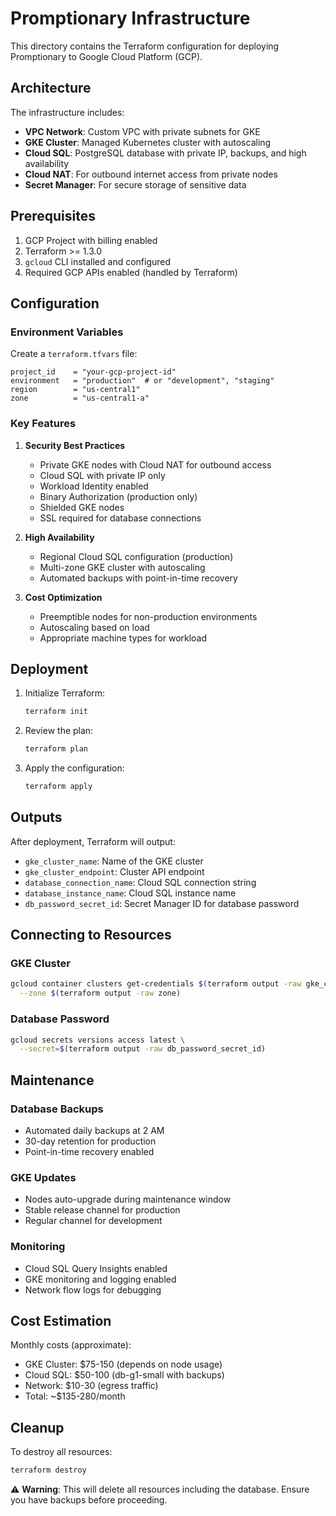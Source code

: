 # Promptionary Infrastructure

This directory contains the Terraform configuration for deploying Promptionary to Google Cloud Platform (GCP).

## Architecture

The infrastructure includes:

- **VPC Network**: Custom VPC with private subnets for GKE
- **GKE Cluster**: Managed Kubernetes cluster with autoscaling
- **Cloud SQL**: PostgreSQL database with private IP, backups, and high availability
- **Cloud NAT**: For outbound internet access from private nodes
- **Secret Manager**: For secure storage of sensitive data

## Prerequisites

1. GCP Project with billing enabled
2. Terraform >= 1.3.0
3. `gcloud` CLI installed and configured
4. Required GCP APIs enabled (handled by Terraform)

## Configuration

### Environment Variables

Create a `terraform.tfvars` file:

```hcl
project_id    = "your-gcp-project-id"
environment   = "production"  # or "development", "staging"
region        = "us-central1"
zone          = "us-central1-a"
```

### Key Features

1. **Security Best Practices**
   - Private GKE nodes with Cloud NAT for outbound access
   - Cloud SQL with private IP only
   - Workload Identity enabled
   - Binary Authorization (production only)
   - Shielded GKE nodes
   - SSL required for database connections

2. **High Availability**
   - Regional Cloud SQL configuration (production)
   - Multi-zone GKE cluster with autoscaling
   - Automated backups with point-in-time recovery

3. **Cost Optimization**
   - Preemptible nodes for non-production environments
   - Autoscaling based on load
   - Appropriate machine types for workload

## Deployment

1. Initialize Terraform:
   ```bash
   terraform init
   ```

2. Review the plan:
   ```bash
   terraform plan
   ```

3. Apply the configuration:
   ```bash
   terraform apply
   ```

## Outputs

After deployment, Terraform will output:

- `gke_cluster_name`: Name of the GKE cluster
- `gke_cluster_endpoint`: Cluster API endpoint
- `database_connection_name`: Cloud SQL connection string
- `database_instance_name`: Cloud SQL instance name
- `db_password_secret_id`: Secret Manager ID for database password

## Connecting to Resources

### GKE Cluster
```bash
gcloud container clusters get-credentials $(terraform output -raw gke_cluster_name) \
  --zone $(terraform output -raw zone)
```

### Database Password
```bash
gcloud secrets versions access latest \
  --secret=$(terraform output -raw db_password_secret_id)
```

## Maintenance

### Database Backups
- Automated daily backups at 2 AM
- 30-day retention for production
- Point-in-time recovery enabled

### GKE Updates
- Nodes auto-upgrade during maintenance window
- Stable release channel for production
- Regular channel for development

### Monitoring
- Cloud SQL Query Insights enabled
- GKE monitoring and logging enabled
- Network flow logs for debugging

## Cost Estimation

Monthly costs (approximate):
- GKE Cluster: $75-150 (depends on node usage)
- Cloud SQL: $50-100 (db-g1-small with backups)
- Network: $10-30 (egress traffic)
- Total: ~$135-280/month

## Cleanup

To destroy all resources:
```bash
terraform destroy
```

⚠️ **Warning**: This will delete all resources including the database. Ensure you have backups before proceeding. 